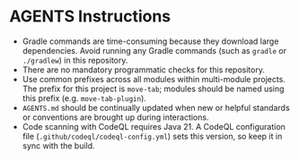 # AGENTS Instructions

* Gradle commands are time-consuming because they download large dependencies. Avoid running any Gradle commands (such as `gradle` or `./gradlew`) in this repository.
* There are no mandatory programmatic checks for this repository.
* Use common prefixes across all modules within multi-module projects. The prefix for this project is `move-tab`; modules should be named using this prefix (e.g. `move-tab-plugin`).
* `AGENTS.md` should be continually updated when new or helpful standards or conventions are brought up during interactions.
* Code scanning with CodeQL requires Java 21. A CodeQL configuration file (`.github/codeql/codeql-config.yml`) sets this version, so keep it in sync with the build.
